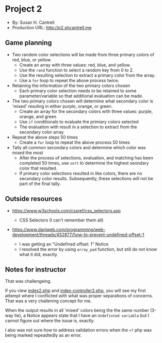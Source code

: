 # Project 2
+ By: Susan H. Cantrell
+ Production URL: <http://p2.shcantrell.me>

## Game planning
* Two random color selections will be made from three primary colors of red, blue, or yellow.
    * Create an array with three values: red, blue, and yellow.
    * Use the `rand` function to select a random key from 0 to 2.
    * Use the resulting selection to extract a primary color from the array.
    * Use a `for` loop to repeat the above process twice.
* Retaining the information of the two primary colors chosen
    * Each primary color selection needs to be retained to some parameter/variable so that additional evaluation can be made.
* The two primary colors chosen will determine what secondary color is 'mixed' resuling in either purple, orange, or green.
    * Create an array for the secondary colors with three values: purple, orange, and green
    * Use `if` conditionals to evaluate the primiary colors selected
    * The evaluation with result in a selection to extract from the secondary color array
* Repeat the above steps 50 times
    * Create a `for` loop to repeat the above process 50 times
* Tally all common secondary colors and determine which color was mixed the most
    * After the process of selections, evaluation, and matching has been completed 50 times, use `sort` to determine the highest seondary color that resulted.
    * If primary color selections resulted in like colors, there are no secondary color results. Subsequently, these selections will not be part of the final tally.

## Outside resources
* https://www.w3schools.com/cssref/css_selectors.asp
    * CSS Selectors (I can't remember them all)

* https://www.daniweb.com/programming/web-development/threads/452877/how-to-prevent-undefined-offset-1
    * I was getting an "Undefined offset: 1" Notice
    * I resolved the error by using `array_pad` function, but still do not know what it did, exactly.


## Notes for instructor
That was challengeing.

If you view [index2.php](http://p2.shcantrell.me/index2.php) and [index-controller2.php](http://p2.shcantrell.me/index-controller2.php), you will see my first attempt where I conflicted with what was proper separations of concerns. That was a very challening concept for me.

When the output results in all 'mixed' colors being the the same number (3-way tie), a Notice appears state that I have an `Undefinted variable` but I cannot figure out where the issue is, exactly.

I also was not sure how to address validation errors when the `<?` php was being marked repeadtedly as an error.